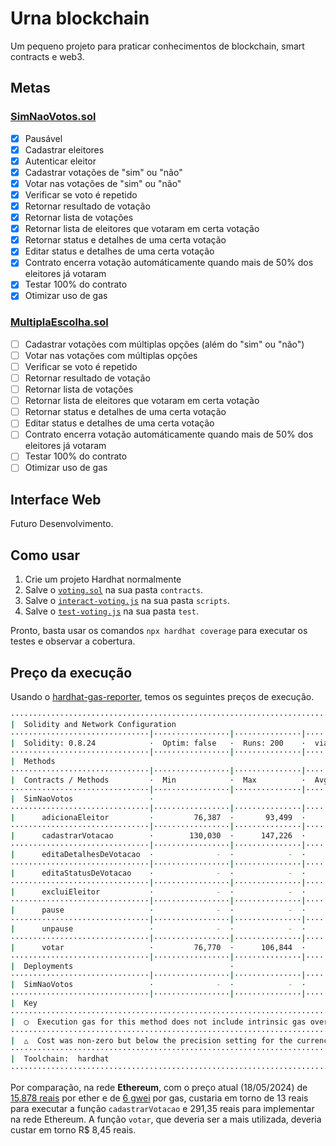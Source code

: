 # Urna blockchain

Um pequeno projeto para praticar conhecimentos de blockchain, smart contracts e web3.

## Metas

### [SimNaoVotos.sol](./SimNaoVotos.sol)
- [X] Pausável
- [X] Cadastrar eleitores
- [X] Autenticar eleitor
- [X] Cadastrar votações de "sim" ou "não"
- [X] Votar nas votações de "sim" ou "não"
- [X] Verificar se voto é repetido
- [X] Retornar resultado de votação
- [X] Retornar lista de votações
- [X] Retornar lista de eleitores que votaram em certa votação
- [X] Retornar status e detalhes de uma certa votação
- [X] Editar status e detalhes de uma certa votação
- [X] Contrato encerra votação automáticamente quando mais de 50% dos eleitores já votaram
- [X] Testar 100% do contrato
- [X] Otimizar uso de gas

### [MultiplaEscolha.sol](MultiplaEscolha.sol)
- [ ] Cadastrar votações com múltiplas opções (além do "sim" ou "não")
- [ ] Votar nas votações com múltiplas opções
- [ ] Verificar se voto é repetido
- [ ] Retornar resultado de votação
- [ ] Retornar lista de votações
- [ ] Retornar lista de eleitores que votaram em certa votação
- [ ] Retornar status e detalhes de uma certa votação
- [ ] Editar status e detalhes de uma certa votação
- [ ] Contrato encerra votação automáticamente quando mais de 50% dos eleitores já votaram
- [ ] Testar 100% do contrato
- [ ] Otimizar uso de gas

## Interface Web

Futuro Desenvolvimento.

## Como usar

1. Crie um projeto Hardhat normalmente
2. Salve o [`voting.sol`](./voting.sol) na sua pasta `contracts`.
3. Salve o [`interact-voting.js`](./interact-voting.js) na sua pasta `scripts`.
4. Salve o [`test-voting.js`](./test-voting.js) na sua pasta `test`.

Pronto, basta usar os comandos `npx hardhat coverage` para executar os testes e observar a cobertura.

## Preço da execução

Usando o [hardhat-gas-reporter](https://www.npmjs.com/package/hardhat-gas-reporter), temos os seguintes preços de execução. 

```bash
····················································································································
|  Solidity and Network Configuration                                                                              │
·······························|·················|···············|·················|································
|  Solidity: 0.8.24            ·  Optim: false   ·  Runs: 200    ·  viaIR: false   ·     Block: 30,000,000 gas     │
·······························|·················|···············|·················|································
|  Methods                                                                                                         │
·······························|·················|···············|·················|················|···············
|  Contracts / Methods         ·  Min            ·  Max          ·  Avg            ·  # calls       ·  usd (avg)   │
·······························|·················|···············|·················|················|···············
|  SimNaoVotos                 ·                                                                                   │
·······························|·················|···············|·················|················|···············
|      adicionaEleitor         ·         76,387  ·       93,499  ·         79,578  ·            43  ·           -  │
·······························|·················|···············|·················|················|···············
|      cadastrarVotacao        ·        130,030  ·      147,226  ·        139,433  ·            11  ·           -  │
·······························|·················|···············|·················|················|···············
|      editaDetalhesDeVotacao  ·              -  ·            -  ·         36,033  ·             1  ·           -  │
·······························|·················|···············|·················|················|···············
|      editaStatusDeVotacao    ·              -  ·            -  ·         33,846  ·             1  ·           -  │
·······························|·················|···············|·················|················|···············
|      excluiEleitor           ·              -  ·            -  ·         41,801  ·             1  ·           -  │
·······························|·················|···············|·················|················|···············
|      pause                   ·              -  ·            -  ·         45,772  ·             9  ·           -  │
·······························|·················|···············|·················|················|···············
|      unpause                 ·              -  ·            -  ·         23,762  ·             1  ·           -  │
·······························|·················|···············|·················|················|···············
|      votar                   ·         76,770  ·      106,844  ·         88,717  ·            23  ·           -  │
·······························|·················|···············|·················|················|···············
|  Deployments                                   ·                                 ·  % of limit    ·              │
·······························|·················|···············|·················|················|···············
|  SimNaoVotos                 ·              -  ·            -  ·      3,058,502  ·        10.2 %  ·           -  │
·······························|·················|···············|·················|················|···············
|  Key                                                                                                             │
····················································································································
|  ◯  Execution gas for this method does not include intrinsic gas overhead                                        │
····················································································································
|  △  Cost was non-zero but below the precision setting for the currency display (see options)                     │
····················································································································
|  Toolchain:  hardhat                                                                                             │
····················································································································
```

Por comparação, na rede **Ethereum**, com o preço atual (18/05/2024) de [15,878 reais](https://www.google.com/search?client=firefox-b-d&q=ether+price) por ether e de [6 gwei](https://etherscan.io/gastracker) por gas, custaria em torno de 13 reais para executar a função `cadastrarVotacao` e  291,35 reais para implementar na rede Ethereum. A função `votar`, que deveria ser a mais utilizada, deveria custar em torno R$ 8,45 reais.
